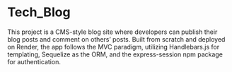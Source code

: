 # Tech_Blog
This project is a CMS-style blog site where developers can publish their blog posts and comment on others’ posts. Built from scratch and deployed on Render, the app follows the MVC paradigm, utilizing Handlebars.js for templating, Sequelize as the ORM, and the express-session npm package for authentication.
